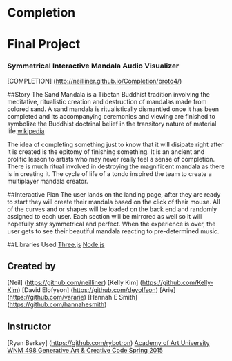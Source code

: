 # Completion
# Final Project 
### Symmetrical Interactive Mandala Audio Visualizer

[COMPLETION] (http://neilliner.github.io/Completion/proto4/)

##Story
The Sand Mandala is a Tibetan Buddhist tradition involving the meditative, ritualistic creation and destruction of mandalas made from colored sand. A sand mandala is ritualistically dismantled once it has been completed and its accompanying ceremonies and viewing are finished to symbolize the Buddhist doctrinal belief in the transitory nature of material life.[wikipedia](http://en.wikipedia.org/wiki/Sand_mandala)

The idea of completing something just to know that it will disipate right after it is created is the epitomy of finishing something. It is an ancient and prolific lesson to artists who may never really feel a sense of completion. There is much ritual involved in destroying the magnificent mandala as there is in creating it. The cycle of life of a tondo inspired the team to create a multiplayer mandala creator. 

##Interactive Plan 
The user lands on the landing page, after they are ready to start they will create their mandala based on the click of their mouse.  All of the curves and or shapes will be loaded on the back end and randomly assigned to each user. Each section will be mirrored as well so it will hopefully stay symmetrical and perfect. When the experience is over, the user gets to see their beautiful mandala reacting to pre-determined music.


##Libraries Used
[Three.js](http://threejs.org/)
[Node.js](https://nodejs.org/)

## Created by 
[Neil] (https://github.com/neilliner)
[Kelly Kim] (https://github.com/Kelly-Kim)
[David Elofyson] (https://github.com/deyolfson)
[Arie] (https://github.com/vararie)
[Hannah E Smith] (https://github.com/hannahesmith)

## Instructor
[Ryan Berkey] (https://github.com/rybotron)
[Academy of Art University WNM 498 Generative Art & Creative Code Spring 2015](https://github.com/rybotron/wnm498genart15s/wiki/Week-12-Homework)
